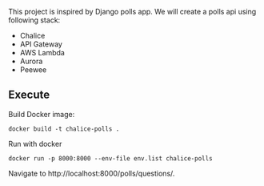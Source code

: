 This project is inspired by Django polls app. We will create a polls api using following stack:

- Chalice
- API Gateway
- AWS Lambda
- Aurora
- Peewee

## Execute

Build Docker image:

    docker build -t chalice-polls .

Run with docker

    docker run -p 8000:8000 --env-file env.list chalice-polls

Navigate to http://localhost:8000/polls/questions/.
